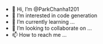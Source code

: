 - 👋 Hi, I’m @ParkChanha1201
- 👀 I’m interested in code generation
- 🌱 I’m currently learning ...
- 💞️ I’m looking to collaborate on ...
- 📫 How to reach me ...

<!---
ParkChanha1201/ParkChanha1201 is a ✨ special ✨ repository because its `README.md` (this file) appears on your GitHub profile.
You can click the Preview link to take a look at your changes.
--->
